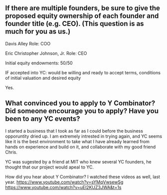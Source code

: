 

## If there are multiple founders, be sure to give the proposed equity ownership of each founder and founder title (e.g. CEO). (This question is as much for you as us.)

Davis Alley 
Role: COO

Eric Christopher Johnson, Jr.
Role: CEO

Initial equity endowments:
50/50 

IF accepted into YC: would be willing and ready to accept terms, conditions of initial valuation and desired equity 

Yes.

<!-- I think this is a binary question. My understanding is that they only negociate with former succsessful founders -->

## What convinced you to apply to Y Combinator? Did someone encourage you to apply? Have you been to any YC events?

I started a business that I took as far as I could before the business opporuntity dried up. I am extremely intrested in trying again, and YC seems like it is the best environment to take what I have already learned from hands on experience and build on it, and collaborate with my good friend Chris. 

YC was sugested by a friend at MIT who knew several YC founders, he thought that our project would apeal to YC.

How did you hear about Y Combinator?
I watched these videos as well, last year. 
https://www.youtube.com/watch?v=sYMqVwsewSg
https://www.youtube.com/watch?v=uEl2KUZ3JWA&t=1s
